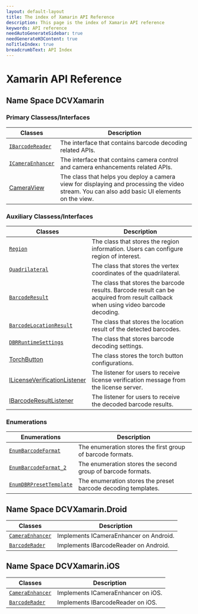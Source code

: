 ```yaml
---
layout: default-layout
title: The index of Xamarin API Reference
description: This page is the index of Xamarin API reference
keywords: API reference
needAutoGenerateSidebar: true
needGenerateH3Content: true
noTitleIndex: true
breadcrumbText: API Index
---
```


# Xamarin API Reference

## Name Space DCVXamarin

### Primary Classess/Interfaces

| Classes | Description |
| ------- | ----------- |
| [`IBarcodeReader`](barcode-reader.md) | The interface that contains barcode decoding related APIs. |
| [`ICameraEnhancer`](camera-enhancer.md) | The interface that contains camera control and camera enhancements related APIs. |
| [CameraView](camera-view.md) | The class that helps you deploy a camera view for displaying and processing the video stream. You can also add basic UI elements on the view. |

### Auxiliary Classess/Interfaces

| Classes | Description |
| ------- | ----------- |
| [`Region`](class-region.md) | The class that stores the region information. Users can configure region of interest. |
| [`Quadrilateral`](class-quadrilateral.md) | The class that stores the vertex coordinates of the quadrilateral.|
| [`BarcodeResult`](class-barcode-result.md) | The class that stores the barcode results. Barcode result can be acquired from result callback when using video barcode decoding. |
| [`BarcodeLocationResult`](class-barcode-location-result.md) | The class that stores the location result of the detected barcodes. |
| [`DBRRuntimeSettings`](class-dbr-runtime-settings.md) | The class that stores barcode decoding settings. |
| [TorchButton](class-torch-button.md) | The class stores the torch button configurations. |
| [ILicenseVerificationListener](interface-license-verification-listener.md) | The listener for users to receive license verification message from the license server. |
| [IBarcodeResultListener](interface-barcode-result-listener.md) | The listener for users to receive the decoded barcode results. |

### Enumerations

| Enumerations | Description |
| ------------ | ----------- |
| [`EnumBarcodeFormat`](enum-barcode-format.md) | The enumeration stores the first group of barcode formats. |
| [`EnumBarcodeFormat_2`](enum-barcode-format2.md) | The enumeration stores the second group of barcode formats. |
| [`EnumDBRPresetTemplate`](enum-dbr-preset-template.md) | The enumeration stores the preset barcode decoding templates. |

## Name Space DCVXamarin.Droid

| Classes | Description |
| ------- | ----------- |
| [`CameraEnhancer`](camera-enhancer.md) | Implements ICameraEnhancer on Android. |
| [`BarcodeRader`](barcode-reader.md) | Implements IBarcodeReader on Android. |

## Name Space DCVXamarin.iOS

| Classes | Description |
| ------- | ----------- |
| [`CameraEnhancer`](camera-enhancer.md) | Implements ICameraEnhancer on iOS. |
| [`BarcodeRader`](barcode-reader.md) | Implements IBarcodeReader on iOS. |
